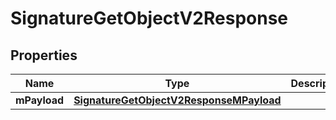 
# SignatureGetObjectV2Response

## Properties
| Name | Type | Description | Notes |
| ------------ | ------------- | ------------- | ------------- |
| **mPayload** | [**SignatureGetObjectV2ResponseMPayload**](SignatureGetObjectV2ResponseMPayload.md) |  |  |



